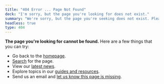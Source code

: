 ```yaml
---
title: "404 Error ... Page Not Found"
deck: "I'm sorry, but the page you're looking for does not exist."
summary: "We're sorry, but the page you're seeking does not exist. Please verify that you've entered the correct URL in your browser's address bar."
headless: true
type: 404
---
```


**The page you're looking for cannot be found.** Here are a few things that you can try:

* Go back to the [homepage](https://digital.gov/).
* [Search](http://find.digitalgov.gov/search?affiliate=digitalgov) for the page.
* View our [latest news](https://digital.gov/news/).
* Explore topics in our [guides and resources](https://digital.gov/resources/).
* Send us an email and [let us know this page is missing](mailto:digitalgov@gsa.gov).
